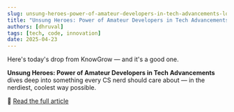 ```yaml
---
slug: unsung-heroes-power-of-amateur-developers-in-tech-advancements-log
title: "Unsung Heroes: Power of Amateur Developers in Tech Advancements"
authors: [dhruval]
tags: [tech, code, innovation]
date: 2025-04-23
---
```


Here's today's drop from KnowGrow — and it's a good one.

**Unsung Heroes: Power of Amateur Developers in Tech Advancements** dives deep into something every CS nerd should care about — in the nerdiest, coolest way possible.

🔗 [Read the full article](/docs/unsung-heroes-power-of-amateur-developers-in-tech-advancements)
